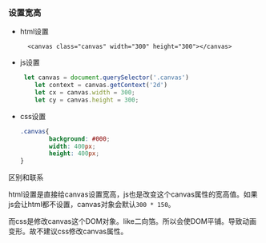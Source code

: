 ### 设置宽高

+ html设置

  `  <canvas class="canvas" width="300" height="300"></canvas>` 

+ js设置

  ```javascript
   let canvas = document.querySelector('.canvas')
      let context = canvas.getContext('2d')
      let cx = canvas.width = 300;
      let cy = canvas.height = 300;
  ```

+ css设置

  ```css
  .canvas{
          background: #000;
          width: 400px;
          height: 400px;
  }
  ```

区别和联系

html设置是直接给canvas设置宽高，js也是改变这个canvas属性的宽高值。如果js会让html都不设置，canvas对象会默认`300 * 150`。

而css是修改canvas这个DOM对象。like二向箔。所以会使DOM平铺。导致动画变形。故不建议css修改canvas属性。